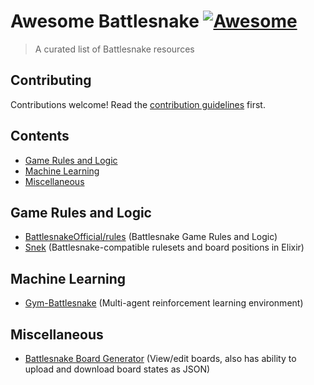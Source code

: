 # Awesome Battlesnake [![Awesome](https://awesome.re/badge.svg)](https://awesome.re)

> A curated list of Battlesnake resources

## Contributing

Contributions welcome! Read the [contribution guidelines](CONTRIBUTING.md) first.

## Contents

- [Game Rules and Logic](#game-rules-and-logic)
- [Machine Learning](#machine-learning)
- [Miscellaneous](#miscellaneous)

## Game Rules and Logic

- [BattlesnakeOfficial/rules](https://github.com/BattlesnakeOfficial/rules) (Battlesnake Game Rules and Logic)
- [Snek](https://github.com/xtagon/snek) (Battlesnake-compatible rulesets and board positions in Elixir)

## Machine Learning

- [Gym-Battlesnake](https://github.com/ArthurFirmino/gym-battlesnake) (Multi-agent reinforcement learning environment)

## Miscellaneous

- [Battlesnake Board Generator](https://lworkman.github.io/battle-snake-board-generator/) (View/edit boards, also has ability to upload and download board states as JSON)
